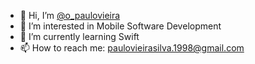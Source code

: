 - 👋 Hi, I’m [@o_paulovieira](https://twitter.com/o_paulovieira)
- 👀 I’m interested in Mobile Software Development
- 🌱 I’m currently learning Swift
- 📫 How to reach me: paulovieirasilva.1998@gmail.com

<!---
opaulovieira/opaulovieira is a ✨ special ✨ repository because its `README.md` (this file) appears on your GitHub profile.
You can click the Preview link to take a look at your changes.
--->
